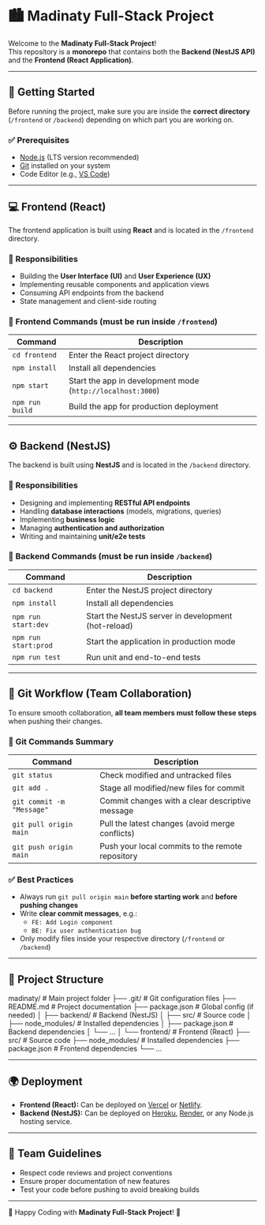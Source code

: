 # 🏙️ Madinaty Full-Stack Project

Welcome to the **Madinaty Full-Stack Project**!  
This repository is a **monorepo** that contains both the **Backend (NestJS API)** and the **Frontend (React Application)**.

---

## 🚀 Getting Started

Before running the project, make sure you are inside the **correct directory** (`/frontend` or `/backend`) depending on which part you are working on.

### ✅ Prerequisites
- [Node.js](https://nodejs.org/) (LTS version recommended)
- [Git](https://git-scm.com/) installed on your system
- Code Editor (e.g., [VS Code](https://code.visualstudio.com/))

---

## 💻 Frontend (React)

The frontend application is built using **React** and is located in the `/frontend` directory.

### 📌 Responsibilities
- Building the **User Interface (UI)** and **User Experience (UX)**
- Implementing reusable components and application views
- Consuming API endpoints from the backend
- State management and client-side routing

### 🔧 Frontend Commands (must be run inside `/frontend`)
| Command         | Description                                      |
|-----------------|--------------------------------------------------|
| `cd frontend`   | Enter the React project directory                |
| `npm install`   | Install all dependencies                         |
| `npm start`     | Start the app in development mode (`http://localhost:3000`) |
| `npm run build` | Build the app for production deployment          |

---

## ⚙️ Backend (NestJS)

The backend is built using **NestJS** and is located in the `/backend` directory.

### 📌 Responsibilities
- Designing and implementing **RESTful API endpoints**
- Handling **database interactions** (models, migrations, queries)
- Implementing **business logic**
- Managing **authentication and authorization**
- Writing and maintaining **unit/e2e tests**

### 🔧 Backend Commands (must be run inside `/backend`)
| Command             | Description                                   |
|---------------------|-----------------------------------------------|
| `cd backend`        | Enter the NestJS project directory            |
| `npm install`       | Install all dependencies                      |
| `npm run start:dev` | Start the NestJS server in development (hot-reload) |
| `npm run start:prod`| Start the application in production mode      |
| `npm run test`      | Run unit and end-to-end tests                 |

---

## 🤝 Git Workflow (Team Collaboration)

To ensure smooth collaboration, **all team members must follow these steps** when pushing their changes.

### 🔧 Git Commands Summary
| Command                  | Description                                           |
|--------------------------|-------------------------------------------------------|
| `git status`             | Check modified and untracked files                    |
| `git add .`              | Stage all modified/new files for commit               |
| `git commit -m "Message"`| Commit changes with a clear descriptive message       |
| `git pull origin main`   | Pull the latest changes (avoid merge conflicts)       |
| `git push origin main`   | Push your local commits to the remote repository      |

### ✅ Best Practices
- Always run `git pull origin main` **before starting work** and **before pushing changes**
- Write **clear commit messages**, e.g.:  
  - `FE: Add Login component`  
  - `BE: Fix user authentication bug`
- Only modify files inside your respective directory (`/frontend` or `/backend`)

---

## 📂 Project Structure

madinaty/ # Main project folder
├── .git/ # Git configuration files
├── README.md # Project documentation
├── package.json # Global config (if needed)
│
├── backend/ # Backend (NestJS)
│ ├── src/ # Source code
│ ├── node_modules/ # Installed dependencies
│ ├── package.json # Backend dependencies
│ └── ...
│
└── frontend/ # Frontend (React)
├── src/ # Source code
├── node_modules/ # Installed dependencies
├── package.json # Frontend dependencies
└── ...


---

## 🌍 Deployment
- **Frontend (React):** Can be deployed on [Vercel](https://vercel.com/) or [Netlify](https://www.netlify.com/).
- **Backend (NestJS):** Can be deployed on [Heroku](https://www.heroku.com/), [Render](https://render.com/), or any Node.js hosting service.

---

## 👥 Team Guidelines
- Respect code reviews and project conventions
- Ensure proper documentation of new features
- Test your code before pushing to avoid breaking builds

---

🚀 Happy Coding with **Madinaty Full-Stack Project**! 🎉
